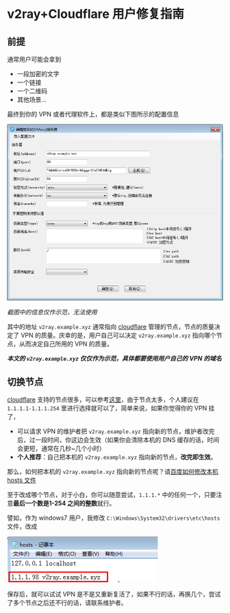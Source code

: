 # v2ray+Cloudflare 用户修复指南

## 前提

通常用户可能会拿到

- 一段加密的文字
- 一个链接
- 一个二维码
- 其他场景...

最终到你的 VPN 或者代理软件上，都是类似下图所示的配置信息

![](./assets/images/截图20210710123049.png)

_截图中的信息仅作示范，无法使用_

其中的地址 `v2ray.example.xyz` 通常指向 [cloudflare][cloudflare] 管理的节点，节点的质量决定了 VPN 的质量。庆幸的是，用户自己可以决定 `v2ray.example.xyz` 指向哪个节点，从而决定自己所用的 VPN 的质量。

_**本文的 `v2ray.example.xyz` 仅仅作为示范，具体都要使用用户自己的 VPN 的域名**_

## 切换节点

[cloudflare][cloudflare] 支持的节点很多，可以参考[这里](./cloudflareNodes/allNodes.md)，由于节点太多，个人建议在 `1.1.1.1-1.1.1.254` 里进行选择就可以了，简单来说，如果你觉得你的 VPN 挂了，
- 可以请求 VPN 的维护者把 `v2ray.example.xyz` 指向新的节点，维护者改完后，过一段时间，你这边会生效（如果你会清除本机的 DNS 缓存的话，时间会更短，通常在几秒~几个小时）
- **个人推荐**：自己把本机的 `v2ray.example.xyz` 指向新的节点，**改完即生效**。

那么，如何把本机的 `v2ray.example.xyz` 指向新的节点呢？请[百度如何修改本机 hosts 文件](https://www.baidu.com/s?wd=%E5%A6%82%E4%BD%95%E4%BF%AE%E6%94%B9%E6%9C%AC%E6%9C%BA%20hosts%20%E6%96%87%E4%BB%B6)

至于改成哪个节点，对于小白，你可以随意尝试，`1.1.1.*` 中的任何一个，只要注意**最后一个数是1-254 之间的整数**就行。

譬如，作为 windows7 用户，我修改 `C:\Windows\System32\drivers\etc\hosts` 文件，改成

![](./assets/images/截图20210710125208.png)

保存后，就可以试试 VPN 是不是又重新复活了，如果不行的话，再换几个，尝试了多个节点之后还不行的话，请联系维护者。

[cloudflare]: http://cloudflare.com/
